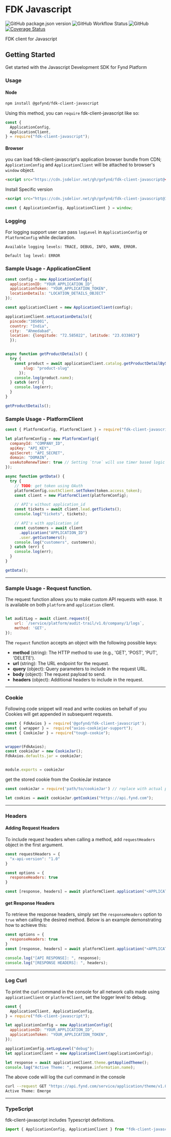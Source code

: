 # FDK Javascript

![GitHub package.json version](https://img.shields.io/github/package-json/v/gofynd/fdk-client-javascript?style=plastic)
![GitHub Workflow Status](https://img.shields.io/github/workflow/status/gofynd/fdk-client-javascript/Node.js%20CI?style=plastic)
![GitHub](https://img.shields.io/github/license/gofynd/fdk-client-javascript?style=plastic)
[![Coverage Status](https://coveralls.io/repos/github/gofynd/fdk-client-javascript/badge.svg)](https://coveralls.io/github/gofynd/fdk-client-javascript)

FDK client for Javascript

## Getting Started

Get started with the Javascript Development SDK for Fynd Platform

### Usage

#### Node

```bash
npm install @gofynd/fdk-client-javascript
```

Using this method, you can `require` fdk-client-javascript like so:

```js
const {
  ApplicationConfig,
  ApplicationClient,
} = require("fdk-client-javascript");
```

#### Browser

you can load fdk-client-javascript's application browser bundle from CDN; `ApplicationConfig` and `ApplicationClient` will be attached to browser's `window` object.

```html
<script src="https://cdn.jsdelivr.net/gh/gofynd/fdk-client-javascript@<version>/dist/application.js"></script>
```

Install Specific version

```html
<script src="https://cdn.jsdelivr.net/gh/gofynd/fdk-client-javascript@1.1.0/dist/application.js"></script>
```

```js
const { ApplicationConfig, ApplicationClient } = window;
```

### Logging

For logging support user can pass `logLevel` in `ApplicationConfig` or `PlatformConfig` while declaration.

```
Available logging levels: TRACE, DEBUG, INFO, WARN, ERROR.

Default log level: ERROR
```

### Sample Usage - ApplicationClient

```javascript
const config = new ApplicationConfig({
  applicationID: "YOUR_APPLICATION_ID",
  applicationToken: "YOUR_APPLICATION_TOKEN",
  locationDetails: "LOCATION_DETAILS_OBJECT"
});

const applicationClient = new ApplicationClient(config);

applicationClient.setLocationDetails({ 
  pincode:"385001",
  country: "India",
  city:  "Ahmedabad",
  location: {longitude: "72.585022", latitude: "23.033863"}
  });


async function getProductDetails() {
  try {
    const product = await applicationClient.catalog.getProductDetailBySlug({
        slug: "product-slug"
      });
    console.log(product.name);
  } catch (err) {
    console.log(err);
  }
}

getProductDetails();
```

### Sample Usage - PlatformClient

```javascript
const { PlatformConfig, PlatformClient } = require("fdk-client-javascript");

let platformConfig = new PlatformConfig({
  companyId: "COMPANY_ID",
  apiKey: "API_KEY", 
  apiSecret: "API_SECRET", 
  domain: "DOMAIN",
  useAutoRenewTimer: true // Setting `true` will use timer based logic to refresh the access token. With `false` will issue refresh token just before any api call when it is expired. 
});

async function getData() {
  try {
    // TODO: get token using OAuth
    platformConfig.oauthClient.setToken(token.access_token);
    const client = new PlatformClient(platformConfig);

    // API's without application_id
    const tickets = await client.lead.getTickets();
    console.log("tickets", tickets);

    // API's with application_id
    const customers = await client
      .application("APPLICATION_ID")
      .user.getCustomers();
    console.log("customers", customers);
  } catch (err) {
    console.log(err);
  }
}

getData();
```

---

### Sample Usage - Request function.
 
The request function allows you to make custom API requests with ease. It is available on both `platform` and `application` client.

```javascript

let auditLog = await client.request({
    url: `/service/platform/audit-trail/v1.0/company/1/logs`,
    method: 'GET',
});

```

The `request` function accepts an object with the following possible keys:

- **method** (string): The HTTP method to use (e.g., 'GET', 'POST', 'PUT', 'DELETE').
- **url** (string): The URL endpoint for the request.
- **query** (object): Query parameters to include in the request URL. 
- **body** (object): The request payload to send. 
- **headers** (object): Additional headers to include in the request. 

---

### Cookie

Following code snippet will read and write cookies on behalf of you <br />
Cookies will get appended in subsequent requests.

```javascript
const { FdkAxios } = require('@gofynd/fdk-client-javascript');
const { wrapper } =  require("axios-cookiejar-support");
const { CookieJar } = require("tough-cookie");


wrapper(FdkAxios);
const cookieJar = new CookieJar();
FdkAxios.defaults.jar = cookieJar;


module.exports = cookieJar
```

get the stored cookie from the CookieJar instance

```javascript
const cookieJar = require('path/to/cookieJar') // replace with actual path

let cookies = await cookieJar.getCookies("https://api.fynd.com");
```

---

### Headers

#### Adding Request Headers

To include request headers when calling a method, add `requestHeaders` object in the first argument.

```javascript
const requestHeaders = {
  "x-api-version": "1.0"
}

const options = {
  responseHeaders: true
}

const [response, headers] = await platformClient.application("<APPLICATION_ID>").theme.getAllPages({theme_id: "<THEME_ID>", requestHeaders: requestHeaders}, options);
```

#### get Response Headers

To retrieve the response headers, simply set the `responseHeaders` option to `true` when calling the desired method. Below is an example demonstrating how to achieve this:

```javascript
const options = {
  responseHeaders: true
}
const [response, headers] = await platformClient.application("<APPLICATION_ID>").theme.getAllPages({theme_id: "<THEME_ID>"}, options);

console.log("[API RESPONSE]: ", response);
console.log("[RESPONSE HEADERS]: ", headers);
```

---

### Log Curl

To print the curl command in the console for all network calls made using `applicationClient` or `platformClient`, set the logger level to debug.

```javascript
const {
  ApplicationClient, ApplicationConfig,
} = require("fdk-client-javascript");

let applicationConfig = new ApplicationConfig({
  applicationID: "YOUR_APPLICATION_ID",
  applicationToken: "YOUR_APPLICATION_TOKEN",
});

applicationConfig.setLogLevel("debug");
let applicationClient = new ApplicationClient(applicationConfig);

let response = await applicationClient.theme.getAppliedTheme(); 
console.log("Active Theme: ", response.information.name);
```

The above code will log the curl command in the console

```bash
curl --request GET "https://api.fynd.com/service/application/theme/v1.0/applied-theme" --header 'authorization: Bearer <authorization-token>' --header 'x-fp-sdk-version: 0.0.1111-2' --header 'x-fp-date: 20230222T115108Z' --header 'x-fp-signature: v1.1:1e3ab3b02b5bc626e3c32a37ee844266ade02bbcbaafc28fc7a0e46a76a7a1a8'
Active Theme: Emerge
```

---

### TypeScript

fdk-client-javascript includes Typescript definitions.

```typescript
import { ApplicationConfig, ApplicationClient } from "fdk-client-javascript";
```



